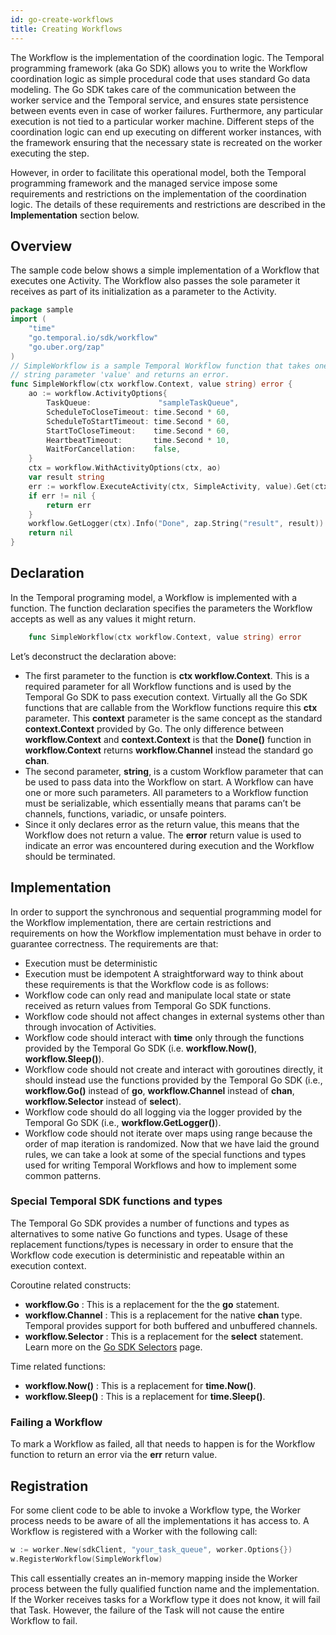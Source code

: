 ```yaml
---
id: go-create-workflows
title: Creating Workflows
---
```


The Workflow is the implementation of the coordination logic. The Temporal programming framework
(aka Go SDK) allows you to write the Workflow coordination logic as simple procedural code
that uses standard Go data modeling. The Go SDK takes care of the communication between
the worker service and the Temporal service, and ensures state persistence between events even in
case of worker failures. Furthermore, any particular execution is not tied to a particular worker
machine. Different steps of the coordination logic can end up executing on different worker
instances, with the framework ensuring that the necessary state is recreated on the worker executing
the step.

However, in order to facilitate this operational model, both the Temporal programming framework and
the managed service impose some requirements and restrictions on the implementation of the
coordination logic. The details of these requirements and restrictions are described in the
**Implementation** section below.

## Overview

The sample code below shows a simple implementation of a Workflow that executes one Activity. The
Workflow also passes the sole parameter it receives as part of its initialization as a parameter
to the Activity.

```go
package sample
import (
	"time"
	"go.temporal.io/sdk/workflow"
	"go.uber.org/zap"
)
// SimpleWorkflow is a sample Temporal Workflow function that takes one
// string parameter 'value' and returns an error.
func SimpleWorkflow(ctx workflow.Context, value string) error {
	ao := workflow.ActivityOptions{
		TaskQueue:               "sampleTaskQueue",
		ScheduleToCloseTimeout: time.Second * 60,
		ScheduleToStartTimeout: time.Second * 60,
		StartToCloseTimeout:    time.Second * 60,
		HeartbeatTimeout:       time.Second * 10,
		WaitForCancellation:    false,
	}
	ctx = workflow.WithActivityOptions(ctx, ao)
	var result string
	err := workflow.ExecuteActivity(ctx, SimpleActivity, value).Get(ctx, &result)
	if err != nil {
		return err
	}
	workflow.GetLogger(ctx).Info("Done", zap.String("result", result))
	return nil
}
```

## Declaration

In the Temporal programing model, a Workflow is implemented with a function. The function declaration
specifies the parameters the Workflow accepts as well as any values it might return.

```go
    func SimpleWorkflow(ctx workflow.Context, value string) error
```
Let’s deconstruct the declaration above:
- The first parameter to the function is **ctx workflow.Context**. This is a required parameter for
  all Workflow functions and is used by the Temporal Go SDK to pass execution context.
  Virtually all the Go SDK functions that are callable from the Workflow functions require
  this **ctx** parameter. This **context** parameter is the same concept as the standard
  **context.Context** provided by Go. The only difference between **workflow.Context** and
  **context.Context** is that the **Done()** function in **workflow.Context** returns
  **workflow.Channel** instead the standard go **chan**.
- The second parameter, **string**, is a custom Workflow parameter that can be used to pass data
  into the Workflow on start. A Workflow can have one or more such parameters. All parameters to a
  Workflow function must be serializable, which essentially means that params can’t be channels,
  functions, variadic, or unsafe pointers.
- Since it only declares error as the return value, this means that the Workflow does not return a
  value. The **error** return value is used to indicate an error was encountered during execution
  and the Workflow should be terminated.

## Implementation

In order to support the synchronous and sequential programming model for the Workflow
implementation, there are certain restrictions and requirements on how the Workflow implementation
must behave in order to guarantee correctness. The requirements are that:
- Execution must be deterministic
- Execution must be idempotent
A straightforward way to think about these requirements is that the Workflow code is as follows:
- Workflow code can only read and manipulate local state or state received as return values from
  Temporal Go SDK functions.
- Workflow code should not affect changes in external systems other than through invocation
  of Activities.
- Workflow code should interact with **time** only through the functions provided by the Temporal
  Go SDK (i.e. **workflow.Now()**, **workflow.Sleep()**).
- Workflow code should not create and interact with goroutines directly, it should instead use the
  functions provided by the Temporal Go SDK (i.e., **workflow.Go()** instead of **go**,
  **workflow.Channel** instead of **chan**, **workflow.Selector** instead of **select**).
- Workflow code should do all logging via the logger provided by the Temporal Go SDK
  (i.e., **workflow.GetLogger()**).
- Workflow code should not iterate over maps using range because the order of map iteration is randomized.
Now that we have laid the ground rules, we can take a look at some of the special functions and types
used for writing Temporal Workflows and how to implement some common patterns.

### Special Temporal SDK functions and types

The Temporal Go SDK provides a number of functions and types as alternatives to some native
Go functions and types. Usage of these replacement functions/types is necessary in order to ensure
that the Workflow code execution is deterministic and repeatable within an execution context.

Coroutine related constructs:

- **workflow.Go** : This is a replacement for the the **go** statement.
- **workflow.Channel** : This is a replacement for the native **chan** type. Temporal provides
  support for both buffered and unbuffered channels.
- **workflow.Selector** : This is a replacement for the **select** statement. Learn more on the [Go SDK Selectors](https://docs.temporal.io/docs/go-selectors) page.

Time related functions:

- **workflow.Now()** : This is a replacement for **time.Now()**.
- **workflow.Sleep()** : This is a replacement for **time.Sleep()**.

### Failing a Workflow

To mark a Workflow as failed, all that needs to happen is for the Workflow function to return an
error via the **err** return value.

## Registration

For some client code to be able to invoke a Workflow type, the Worker process needs to be aware of all the implementations it has access to.
A Workflow is registered with a Worker with the following call:

```go
w := worker.New(sdkClient, "your_task_queue", worker.Options{})
w.RegisterWorkflow(SimpleWorkflow)
```

This call essentially creates an in-memory mapping inside the Worker process between the fully qualified function name and the implementation.
If the Worker receives tasks for a Workflow type it does not know, it will fail that Task.
However, the failure of the Task will not cause the entire Workflow to fail.
